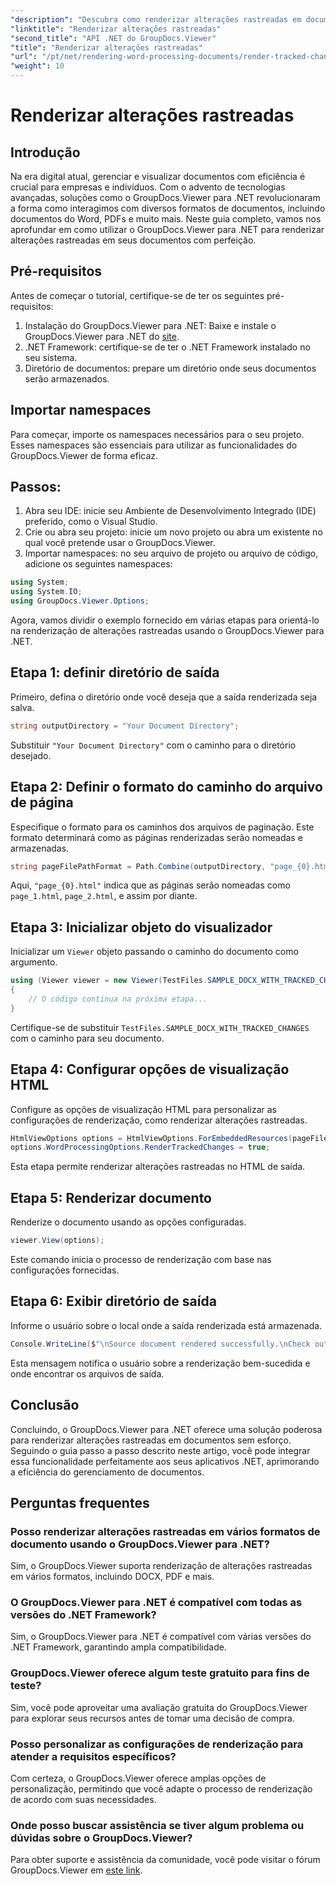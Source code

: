 ```yaml
---
"description": "Descubra como renderizar alterações rastreadas em documentos sem esforço usando o GroupDocs.Viewer para .NET. Aumente a eficiência do seu gerenciamento de documentos."
"linktitle": "Renderizar alterações rastreadas"
"second_title": "API .NET do GroupDocs.Viewer"
"title": "Renderizar alterações rastreadas"
"url": "/pt/net/rendering-word-processing-documents/render-tracked-changes/"
"weight": 10
---
```


# Renderizar alterações rastreadas

## Introdução
Na era digital atual, gerenciar e visualizar documentos com eficiência é crucial para empresas e indivíduos. Com o advento de tecnologias avançadas, soluções como o GroupDocs.Viewer para .NET revolucionaram a forma como interagimos com diversos formatos de documentos, incluindo documentos do Word, PDFs e muito mais. Neste guia completo, vamos nos aprofundar em como utilizar o GroupDocs.Viewer para .NET para renderizar alterações rastreadas em seus documentos com perfeição.
## Pré-requisitos
Antes de começar o tutorial, certifique-se de ter os seguintes pré-requisitos:
1. Instalação do GroupDocs.Viewer para .NET: Baixe e instale o GroupDocs.Viewer para .NET do [site](https://releases.groupdocs.com/viewer/net/).
2. .NET Framework: certifique-se de ter o .NET Framework instalado no seu sistema.
3. Diretório de documentos: prepare um diretório onde seus documentos serão armazenados.

## Importar namespaces
Para começar, importe os namespaces necessários para o seu projeto. Esses namespaces são essenciais para utilizar as funcionalidades do GroupDocs.Viewer de forma eficaz.
## Passos:
1. Abra seu IDE: inicie seu Ambiente de Desenvolvimento Integrado (IDE) preferido, como o Visual Studio.
2. Crie ou abra seu projeto: inicie um novo projeto ou abra um existente no qual você pretende usar o GroupDocs.Viewer.
3. Importar namespaces: no seu arquivo de projeto ou arquivo de código, adicione os seguintes namespaces:
```csharp
using System;
using System.IO;
using GroupDocs.Viewer.Options;
```

Agora, vamos dividir o exemplo fornecido em várias etapas para orientá-lo na renderização de alterações rastreadas usando o GroupDocs.Viewer para .NET.
## Etapa 1: definir diretório de saída
Primeiro, defina o diretório onde você deseja que a saída renderizada seja salva.
```csharp
string outputDirectory = "Your Document Directory";
```
Substituir `"Your Document Directory"` com o caminho para o diretório desejado.
## Etapa 2: Definir o formato do caminho do arquivo de página
Especifique o formato para os caminhos dos arquivos de paginação. Este formato determinará como as páginas renderizadas serão nomeadas e armazenadas.
```csharp
string pageFilePathFormat = Path.Combine(outputDirectory, "page_{0}.html");
```
Aqui, `"page_{0}.html"` indica que as páginas serão nomeadas como `page_1.html`, `page_2.html`, e assim por diante.
## Etapa 3: Inicializar objeto do visualizador
Inicializar um `Viewer` objeto passando o caminho do documento como argumento.
```csharp
using (Viewer viewer = new Viewer(TestFiles.SAMPLE_DOCX_WITH_TRACKED_CHANGES))
{
    // O código continua na próxima etapa...
}
```
Certifique-se de substituir `TestFiles.SAMPLE_DOCX_WITH_TRACKED_CHANGES` com o caminho para seu documento.
## Etapa 4: Configurar opções de visualização HTML
Configure as opções de visualização HTML para personalizar as configurações de renderização, como renderizar alterações rastreadas.
```csharp
HtmlViewOptions options = HtmlViewOptions.ForEmbeddedResources(pageFilePathFormat);
options.WordProcessingOptions.RenderTrackedChanges = true;
```
Esta etapa permite renderizar alterações rastreadas no HTML de saída.
## Etapa 5: Renderizar documento
Renderize o documento usando as opções configuradas.
```csharp
viewer.View(options);
```
Este comando inicia o processo de renderização com base nas configurações fornecidas.
## Etapa 6: Exibir diretório de saída
Informe o usuário sobre o local onde a saída renderizada está armazenada.
```csharp
Console.WriteLine($"\nSource document rendered successfully.\nCheck output in {outputDirectory}.");
```
Esta mensagem notifica o usuário sobre a renderização bem-sucedida e onde encontrar os arquivos de saída.

## Conclusão
Concluindo, o GroupDocs.Viewer para .NET oferece uma solução poderosa para renderizar alterações rastreadas em documentos sem esforço. Seguindo o guia passo a passo descrito neste artigo, você pode integrar essa funcionalidade perfeitamente aos seus aplicativos .NET, aprimorando a eficiência do gerenciamento de documentos.
## Perguntas frequentes
### Posso renderizar alterações rastreadas em vários formatos de documento usando o GroupDocs.Viewer para .NET?
Sim, o GroupDocs.Viewer suporta renderização de alterações rastreadas em vários formatos, incluindo DOCX, PDF e mais.
### O GroupDocs.Viewer para .NET é compatível com todas as versões do .NET Framework?
Sim, o GroupDocs.Viewer para .NET é compatível com várias versões do .NET Framework, garantindo ampla compatibilidade.
### GroupDocs.Viewer oferece algum teste gratuito para fins de teste?
Sim, você pode aproveitar uma avaliação gratuita do GroupDocs.Viewer para explorar seus recursos antes de tomar uma decisão de compra.
### Posso personalizar as configurações de renderização para atender a requisitos específicos?
Com certeza, o GroupDocs.Viewer oferece amplas opções de personalização, permitindo que você adapte o processo de renderização de acordo com suas necessidades.
### Onde posso buscar assistência se tiver algum problema ou dúvidas sobre o GroupDocs.Viewer?
Para obter suporte e assistência da comunidade, você pode visitar o fórum GroupDocs.Viewer em [este link](https://forum.groupdocs.com/c/viewer/9).